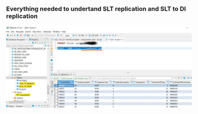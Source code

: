 ### Everything needed to undertand SLT replication and SLT to DI replication

![Bilde](https://github.com/bjornkasin/SAP-HANA-stubs/blob/main/EVERYTHINGSLT/SLTUSER%20-%20replicated%20CDS%20view.jpg)
